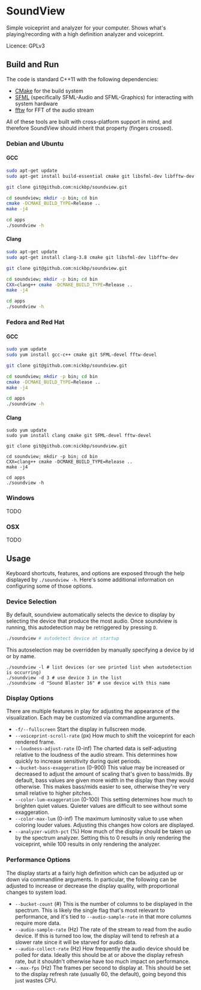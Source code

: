 # SoundView

Simple voiceprint and analyzer for your computer.
Shows what's playing/recording with a high definition analyzer and voiceprint.

Licence: GPLv3

## Build and Run

The code is standard C++11 with the following dependencies:
* [CMake](https://cmake.org/) for the build system
* [SFML](http://www.sfml-dev.org/) (specifically SFML-Audio and SFML-Graphics) for interacting with system hardware
* [fftw](http://www.fftw.org/) for FFT of the audio stream

All of these tools are built with cross-platform support in mind, and therefore SoundView should inherit that property (fingers crossed).

### Debian and Ubuntu

#### GCC

```sh
sudo apt-get update
sudo apt-get install build-essential cmake git libsfml-dev libfftw-dev

git clone git@github.com:nickbp/soundview.git

cd soundview; mkdir -p bin; cd bin
cmake -DCMAKE_BUILD_TYPE=Release ..
make -j4

cd apps
./soundview -h
```

#### Clang

```sh
sudo apt-get update
sudo apt-get install clang-3.8 cmake git libsfml-dev libfftw-dev

git clone git@github.com:nickbp/soundview.git

cd soundview; mkdir -p bin; cd bin
CXX=clang++ cmake -DCMAKE_BUILD_TYPE=Release ..
make -j4

cd apps
./soundview -h
```

### Fedora and Red Hat

#### GCC

```sh
sudo yum update
sudo yum install gcc-c++ cmake git SFML-devel fftw-devel

git clone git@github.com:nickbp/soundview.git

cd soundview; mkdir -p bin; cd bin
cmake -DCMAKE_BUILD_TYPE=Release ..
make -j4

cd apps
./soundview -h
```

#### Clang

```
sudo yum update
sudo yum install clang cmake git SFML-devel fftw-devel

git clone git@github.com:nickbp/soundview.git

cd soundview; mkdir -p bin; cd bin
CXX=clang++ cmake -DCMAKE_BUILD_TYPE=Release ..
make -j4

cd apps
./soundview -h
```

### Windows

TODO

### OSX

TODO

## Usage

Keyboard shortcuts, features, and options are exposed through the help displayed by `./soundview -h`. Here's some additional information on configuring some of those options.

### Device Selection

By default, soundview automatically selects the device to display by selecting the device that produce the most audio.
Once soundview is running, this autodetection may be retriggered by pressing `D`.

``` sh
./soundview # autodetect device at startup
```

This autoselection may be overridden by manually specifying a device by id or by name.

```
./soundview -l # list devices (or see printed list when autodetection is occurring)
./soundview -d 3 # use device 3 in the list
./soundview -d "Sound Blaster 16" # use device with this name
```

### Display Options

There are multiple features in play for adjusting the appearance of the visualization. Each may be customized via commandline arguments.

- `-f/--fullscreen` Start the display in fullscreen mode.
- `--voiceprint-scroll-rate` (px) How much to shift the voiceprint for each rendered frame.
- `--loudness-adjust-rate` (0-inf) The charted data is self-adjusting relative to the loudness of the audio stream. This determines how quickly to increase sensitivity during quiet periods.
- `--bucket-bass-exaggeration` (0-900) This value may be increased or decreased to adjust the amount of scaling that's given to bass/mids. By default, bass values are given more width in the display than they would otherwise. This makes bass/mids easier to see, otherwise they're very small relative to higher pitches.
- `--color-lum-exaggeration` (0-100) This setting determines how much to brighten quiet values. Quieter values are difficult to see without some exaggeration.
- `--color-max-lum` (0-inf) The maximum luminosity value to use when coloring louder values. Adjusting this changes how colors are displayed.
- `--analyzer-width-pct` (%) How much of the display should be taken up by the spectrum analyzer. Setting this to 0 results in only rendering the voiceprint, while 100 results in only rendering the analyzer.

### Performance Options

The display starts at a fairly high definition which can be adjusted up or down via commandline arguments. In particular, the following can be adjusted to increase or decrease the display quality, with proportional changes to system load.

- `--bucket-count` (#) This is the number of columns to be displayed in the spectrum. This is likely the single flag that's most relevant to performance, and it's tied to `--audio-sample-rate` in that more columns require more data.
- `--audio-sample-rate` (Hz) The rate of the stream to read from the audio device. If this is turned too low, the display will tend to refresh at a slower rate since it will be starved for audio data.
- `--audio-collect-rate` (Hz) How frequently the audio device should be polled for data. Ideally this should be at or above the display refresh rate, but it shouldn't otherwise have too much impact on performance.
- `--max-fps` (Hz) The frames per second to display at. This should be set to the display refresh rate (usually 60, the default), going beyond this just wastes CPU.

